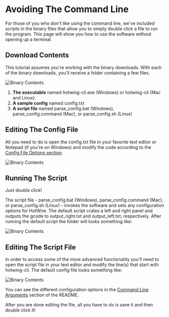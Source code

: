 # Avoiding The Command Line

For those of you who don't like using the command line, we've included scripts in the binary files that allow you to simply double click a file to run the program.  This page will show you how to use the software without opening up a terminal.

## Download Contents
This tutorial assumes you're working with the binary downloads. With each of the binary downloads, you'll receive a folder containing a few files.

![Binary Contents](https://raw.githubusercontent.com/jasonhamilton/hotwing-cli/master/img/avoiding_cli_contents.png)

1) **The executable** named hotwing-cli.exe (Windows) or hotwing-cli (Mac and Linux).
2) **A sample config** named config.txt
3) **A script file** named parse_config.bat (Windows), parse_config.command (Mac), or parse_config.sh (Linux)

## Editing The Config File

All you need to do is open the config.txt file in your favorite text editor or Notepad (if you're on Windows) and modify the code according to the  [Config File Options section](https://github.com/jasonhamilton/hotwing-cli/blob/master/config-options.md).

![Binary Contents](https://raw.githubusercontent.com/jasonhamilton/hotwing-cli/master/img/avoiding_cli_config_edit.png)

## Running The Script

Just double click!

The script file - parse_config.bat (Windows), parse_config.command (Mac), or parse_config.sh (Linux) - invokes the software and sets any configuration options for HotWire.  The default script crates a left and right panel and outputs the gcode to output_right.txt and output_left.txt, respectively.  After running the default script the folder will looks something like:

![Binary Contents](https://raw.githubusercontent.com/jasonhamilton/hotwing-cli/master/img/avoiding_cli_script_output.png)


## Editing The Script File

In order to access some of the more advanced functionality you'll need to open the script file in your text editor and modify the line(s) that start with hotwing-cli.  The default config file looks something like:

![Binary Contents](https://raw.githubusercontent.com/jasonhamilton/hotwing-cli/master/img/avoiding_cli_config_script.png)

You can see the different configuration options in the [Command Line Arguments](https://github.com/jasonhamilton/hotwing-cli#command-line-arguments) section of the README.

After you are done editing the file, all you have to do is save it and then double click it!
